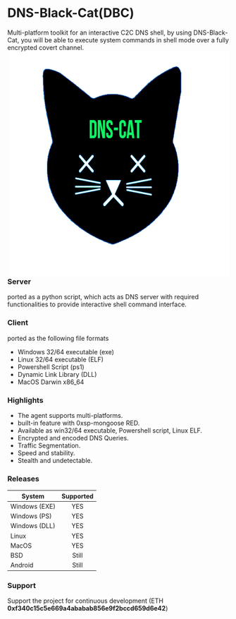 # DNS-Black-Cat(DBC)
Multi-platform toolkit for an interactive C2C DNS shell, by using DNS-Black-Cat, you will be able to execute system commands in shell mode over a fully encrypted covert channel. 
[<img align="right" src="https://github.com/lawrenceamer/0xsp/blob/master/imgs/DNS-Cat.png?raw=true" height="512" width="500">]()


### Server 
ported as a python script, which acts as DNS server with required functionalities to provide interactive shell command interface.

### Client 
ported as the following file formats 

* Windows 32/64 executable (exe) 
* Linux 32/64 executable (ELF)
* Powershell Script (ps1)
* Dynamic Link Library (DLL)
* MacOS Darwin x86_64 

### Highlights 

* The agent supports multi-platforms.
* built-in feature with 0xsp-mongoose RED. 
* Available as win32/64 executable, Powershell script, Linux ELF.  
* Encrypted and encoded DNS Queries. 
* Traffic Segmentation. 
* Speed and stability. 
* Stealth and undetectable.

### Releases 

|   System      |   Supported   |
| ------------- |:-------------:|
| Windows (EXE) |     YES       | 
| Windows (PS)  |     YES       |
| Windows (DLL) |     YES       |
| Linux         |     YES       |
| MacOS         |     YES       | 
| BSD           |     Still     |
| Android       |     Still     |

### Support 
Support the project for continuous development (ETH **0xf340c15c5e669a4ababab856e9f2bccd659d6e42**)
